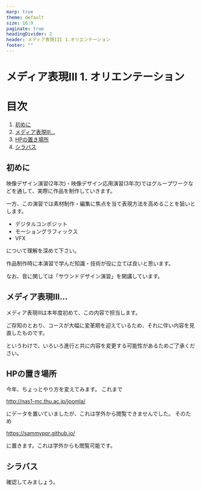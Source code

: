 ```yaml
---
marp: true
theme: default
size: 16:9
paginate: true
headingDivider: 2
header: メディア表現III 1.オリエンテーション
footer: ""
---
```


# メディア表現III 1. オリエンテーション<!-- omit in toc -->

# 目次<!-- omit in toc -->

1. [初めに](#初めに)
2. [メディア表現III...](#メディア表現iii)
3. [HPの置き場所](#hpの置き場所)
4. [シラバス](#シラバス)



## 初めに

映像デザイン演習(2年次)・映像デザイン応用演習(3年次)ではグループワークなどを通して、実際に作品を制作していきます。

一方、この演習では素材制作・編集に焦点を当て表現方法を高めることを狙いとします。

- デジタルコンポジット
- モーショングラフィックス
- VFX

について理解を深めて下さい。

作品制作時に本演習で学んだ知識・技術が役に立てば良いと思います。

なお、音に関しては「サウンドデザイン演習」を開講しています。


## メディア表現III...

メディア表現IIIは本年度初めて、この内容で担当します。

ご存知のとおり、コースが大幅に変革期を迎えているため、それに伴い内容を見直したものです。

というわけで、いろいろ進行と共に内容を変更する可能性があるためご了承ください。


## HPの置き場所

今年、ちょっとやり方を変えてみます。
これまで

http://nas1-mc.thu.ac.jp/joomla/

にデータを置いていましたが、これは学外から閲覧できませんでした。
そのため

https://sammyppr.github.io/

に置きます。これは学外からも閲覧可能です。

## シラバス

確認してみましょう。


